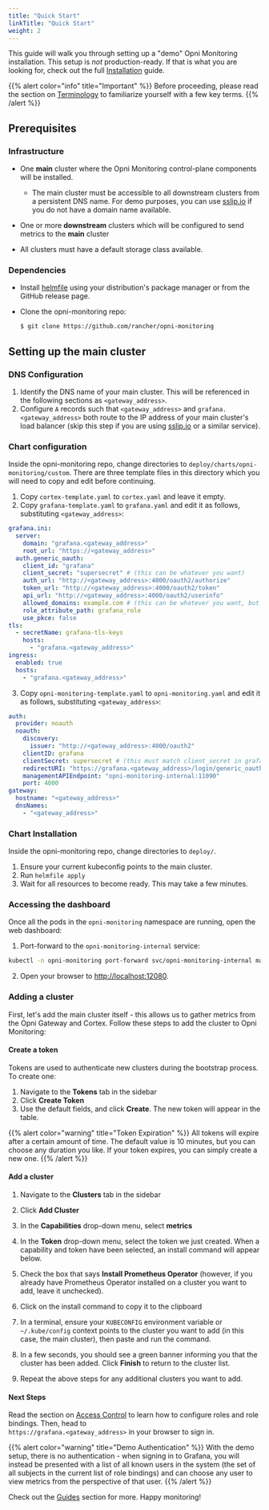 ```yaml
---
title: "Quick Start"
linkTitle: "Quick Start"
weight: 2
---
```

 
This guide will walk you through setting up a "demo" Opni Monitoring installation. This setup is *not* production-ready. If that is what you are looking for, check out the full [Installation](../installation) guide.

{{% alert color="info" title="Important" %}}
Before proceeding, please read the section on [Terminology](../reference/terminology) to familiarize yourself with a few key terms.
{{% /alert %}}

## Prerequisites

### Infrastructure
- One **main** cluster where the Opni Monitoring control-plane components will be installed.
  - The main cluster must be accessible to all downstream clusters from a persistent DNS name. For demo purposes, you can use [sslip.io](https://sslip.io) if you do not have a domain name available.
- One or more **downstream** clusters which will be configured to send metrics to the **main** cluster

- All clusters must have a default storage class available.

### Dependencies

- Install [helmfile](https://github.com/roboll/helmfile) using your distribution's package manager or from the GitHub release page.

- Clone the opni-monitoring repo:

  ```bash
  $ git clone https://github.com/rancher/opni-monitoring
  ```

## Setting up the main cluster

### DNS Configuration

1. Identify the DNS name of your main cluster. This will be referenced in the following sections as `<gateway_address>`. 
2. Configure `A` records such that `<gateway_address>` and `grafana.<gateway_address>` both route to the IP address of your main cluster's load balancer (skip this step if you are using [sslip.io](https://sslip.io) or a similar service).

### Chart configuration

Inside the opni-monitoring repo, change directories to `deploy/charts/opni-monitoring/custom`. There are three template files in this directory which you will need to copy and edit before continuing.

1. Copy `cortex-template.yaml` to `cortex.yaml` and leave it empty.
2. Copy `grafana-template.yaml` to `grafana.yaml` and edit it as follows, substituting `<gateway_address>`:
```yaml
grafana.ini:
  server:
    domain: "grafana.<gateway_address>"
    root_url: "https://<gateway_address>"
  auth.generic_oauth:
    client_id: "grafana"
    client_secret: "supersecret" # (this can be whatever you want)
    auth_url: "http://<gateway_address>:4000/oauth2/authorize"
    token_url: "http://<gateway_address>:4000/oauth2/token"
    api_url: "http://<gateway_address>:4000/oauth2/userinfo"
    allowed_domains: example.com # (this can be whatever you want, but remember it for later)
    role_attribute_path: grafana_role
    use_pkce: false
tls:
  - secretName: grafana-tls-keys
    hosts:
      - "grafana.<gateway_address>"
ingress:
  enabled: true
  hosts:
    - "grafana.<gateway_address>"

```

3. Copy `opni-monitoring-template.yaml` to `opni-monitoring.yaml` and edit it as follows, substituting `<gateway_address>`:

```yaml
auth:
  provider: noauth
  noauth:
    discovery:
      issuer: "http://<gateway_address>:4000/oauth2"
    clientID: grafana
    clientSecret: supersecret # (this must match client_secret in grafana.yaml)
    redirectURI: "https://grafana.<gateway_address>/login/generic_oauth"
    managementAPIEndpoint: "opni-monitoring-internal:11090"
    port: 4000
gateway:
  hostname: "<gateway_address>"
  dnsNames:
    - "<gateway_address>"
```

### Chart Installation

Inside the opni-monitoring repo, change directories to `deploy/`.

1. Ensure your current kubeconfig points to the main cluster.
2. Run `helmfile apply`
3. Wait for all resources to become ready. This may take a few minutes.


### Accessing the dashboard

Once all the pods in the `opni-monitoring` namespace are running, open the web dashboard:

1. Port-forward to the `opni-monitoring-internal` service:
```bash
kubectl -n opni-monitoring port-forward svc/opni-monitoring-internal management-web:management-web
```

2. Open your browser to <a href="http://localhost:12080" target="_blank">http://localhost:12080</a>.

### Adding a cluster

First, let's add the main cluster itself - this allows us to gather metrics from the Opni Gateway and Cortex. Follow these steps to add the cluster to Opni Monitoring:

#### Create a token

Tokens are used to authenticate new clusters during the bootstrap process. To create one:

1. Navigate to the **Tokens** tab in the sidebar
2. Click **Create Token**
3. Use the default fields, and click **Create**. The new token will appear in the table.

{{% alert color="warning" title="Token Expiration" %}}
All tokens will expire after a certain amount of time. The default value is 10 minutes, but you can choose any duration you like. If your token expires, you can simply create a new one.
{{% /alert %}}

#### Add a cluster

1. Navigate to the **Clusters** tab in the sidebar
2. Click **Add Cluster**
3. In the **Capabilities** drop-down menu, select **metrics**
4. In the **Token** drop-down menu, select the token we just created. When a capability and token have been selected, an install command will appear below. 
5. Check the box that says **Install Prometheus Operator** (however, if you already have Prometheus Operator installed on a cluster you want to add, leave it unchecked).
6. Click on the install command to copy it to the clipboard
7. In a terminal, ensure your `KUBECONFIG` environment variable or `~/.kube/config` context points to the cluster you want to add (in this case, the main cluster), then paste and run the command.
8. In a few seconds, you should see a green banner informing you that the cluster has been added. Click **Finish** to return to the cluster list.


9. Repeat the above steps for any additional clusters you want to add. 

#### Next Steps

Read the section on [Access Control](../guides/access_control) to learn how to configure roles and role bindings. Then, head to <br /> `https://grafana.<gateway_address>` in your browser to sign in.

{{% alert color="warning" title="Demo Authentication" %}}
With the demo setup, there is no authentication - when signing in to Grafana, you will instead be presented with a list of all known users in the system (the set of all subjects in the current list of role bindings) and can choose any user to view metrics from the perspective of that user. 
{{% /alert %}}

Check out the [Guides](../guides) section for more. Happy monitoring!